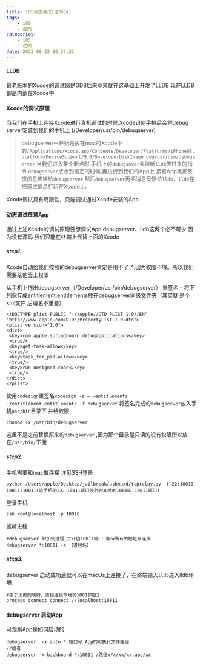 ```yaml
---
title: iOS动态调试[逆向04]
tags: 
	- iOS
	- 逆向
categories: 
	- iOS
	- 逆向
date: 2022-08-22 10:33:21
---
```

#### LLDB

最老版本的Xcode的调试器是GDB后来苹果就在这基础上开发了LLDB
现在LLDB都是内嵌在Xcode中
#### Xcode的调试原理
当我们在手机上连接Xcode进行真机调试的时候,Xcode识别手机后会将debug server安装到我们的手机上 (/Developer/usr/bin/debugserver)
> debugserver一开始是放在mac的Xcode中的`/Applications/Xcode.app/Contents/Developer/Platforms/iPhoneOS.platform/DeviceSupport/9.0/DeveloperDiskImage.dmg/usr/bin/debugserver`
当我们进入某个断点时,手机上的`debugsever`会监听`lldb`传过来的指令
`debugserver`接收到指定的时候,再执行到我们的App上
接着App再把反馈信息传递给`debugserver` 然后`debugserver`再把消息反馈给`lldb`，`lldb`在把调试信息打印在Xcode上。

Xcode调试具有局限性，只能调试通过Xcode安装的App

#### 动态调试任意App

通过上述Xcode的调试原理要想调试App debugserver、lldb这两个必不可少 因为没有源码 我们只能在终端上代替上面的Xcode

##### step1.

Xcode自动给我们按照的debugserver肯定是用不了了,因为权限不够。所以我们需要给他签上权限

从手机上拖出debugserver（/Developer/usr/bin/debugserver）
重签名 – 将下列保存成entitlement.entitlements放在debugserver同级文件夹（其实就 是个xml文件 后缀名不重要）
```
<!DOCTYPE plist PUBLIC "-//Apple//DTD PLIST 1.0//EN"   "http://www.apple.com/DTDs/PropertyList-1.0.dtd"> 
<plist version="1.0"> 
<dict> 
 <key>com.apple.springboard.debugapplications</key> 
 <true/> 
 <key>get-task-allow</key> 
 <true/> 
 <key>task_for_pid-allow</key> 
 <true/> 
 <key>run-unsigned-code</key> 
 <true/> 
</dict> 
</plist>
```
使用`codesign`重签名`codesign -s – –entitlements ./entitlement.entitlements -f debugserver`
将签名完成的`debugserver`放入手机`usr/bin`目录下
并给权限
```
chomod +x /usr/bin/debugserver
```
这里不是之前替换原来的`debugserver` ,因为那个目录是只读的没有权限所以放在`/usr/bin/`下面

##### step2.

手机需要和mac做连接 详见SSH登录
```
python /Users/apple/Desktop/jailbreak/usbmuxd/tcprelay.py -t 22:10010 10011:10011(让手机的22、10011端口映射到本地的10010、10011端口)
```
登录手机
```
ssh root@localhost -p 10010
```
监听进程
```
#debugserver 附加到进程 并开启10011端口 等待所有的地址来连接
debugserver *:10011 -a 【进程名】

```
##### step3.
debugserver 启动成功后就可以在macOs上连接了，在终端输入`lldb`进入lldb环境，
```
#由于上面的映射，直接连接本地的10011端口
process connect connect://localhost:10011
```
#### debugserver 启动App
可观察App是如何启动的
```
debugserver  -x auto *:端口号 App的可执行文件路径 
//或者
debugserver -x backboard *:10011 /路径x/x/xx/xx.app/xx
```

